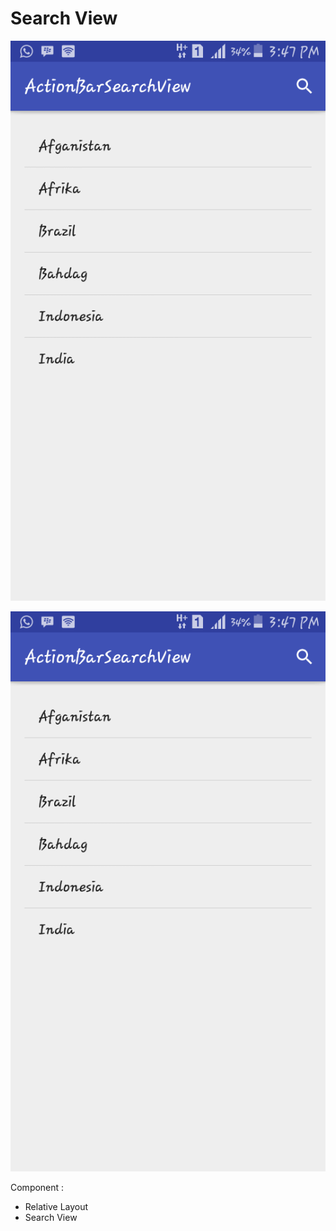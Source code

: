 # Search View
 
![screenshot](app/src/main/res/Screenshot_2017-10-15-15-47-11.png)

![screenshot](app/src/main/res/Screenshot_2017-10-15-15-47-11.png)

Component :
- Relative Layout
- Search View
